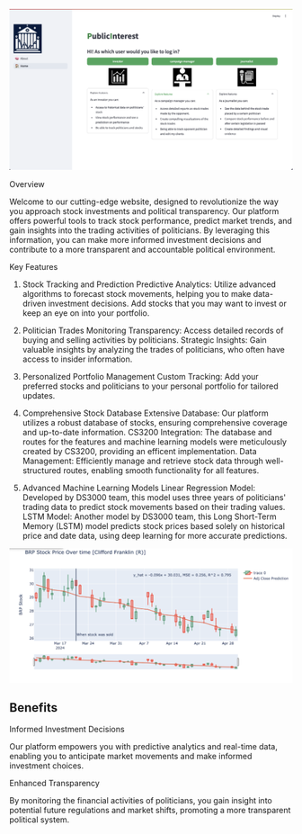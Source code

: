 ![home](app/src/assets/home.png)

Overview

Welcome to our cutting-edge website, designed to revolutionize the way you approach stock investments and political transparency. Our platform offers powerful tools to track stock performance, predict market trends, and gain insights into the trading activities of politicians. By leveraging this information, you can make more informed investment decisions and contribute to a more transparent and accountable political environment.

Key Features

1. Stock Tracking and Prediction
Predictive Analytics: Utilize advanced algorithms to forecast stock movements, helping you to make data-driven investment decisions.
Add stocks that you may want to invest or keep an eye on into your portfolio.

2. Politician Trades Monitoring
Transparency: Access detailed records of buying and selling activities by politicians.
Strategic Insights: Gain valuable insights by analyzing the trades of politicians, who often have access to insider information.

3. Personalized Portfolio Management
Custom Tracking: Add your preferred stocks and politicians to your personal portfolio for tailored updates.

4. Comprehensive Stock Database
Extensive Database: Our platform utilizes a robust database of stocks, ensuring comprehensive coverage and up-to-date information.
CS3200 Integration: The database and routes for the features and machine learning models were meticulously created by CS3200, providing an efficent implementation. 
Data Management: Efficiently manage and retrieve stock data through well-structured routes, enabling smooth functionality for all features.

5. Advanced Machine Learning Models
Linear Regression Model: Developed by DS3000 team, this model uses three years of politicians' trading data to predict stock movements based on their trading values.
LSTM Model: Another model by DS3000 team, this Long Short-Term Memory (LSTM) model predicts stock prices based solely on historical price and date data, using deep learning for more accurate predictions.

![LSTM graph](app/src/assets/lin_reg_stock_price.png)

## Benefits

Informed Investment Decisions

Our platform empowers you with predictive analytics and real-time data, enabling you to anticipate market movements and make informed investment choices.

Enhanced Transparency

By monitoring the financial activities of politicians, you gain insight into potential future regulations and market shifts, promoting a more transparent political system.
